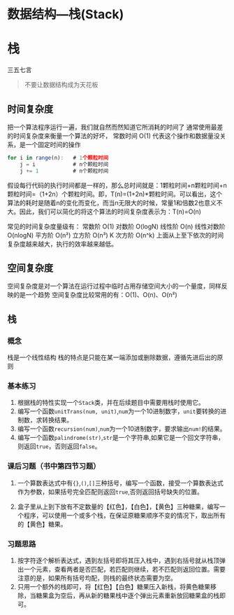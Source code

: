 # 数据结构—栈(Stack)

# 栈
三五七言
> 不要让数据结构成为天花板

## 时间复杂度
把一个算法程序运行一遍，我们就自然而然知道它所消耗的时间了
通常使用最差的时间复杂度来衡量一个算法的好坏，
常数时间 O(1) 代表这个操作和数据量没关系，是一个固定时间的操作
```javascript
for i in range(n):   # 1个颗粒时间
	j = i            # n个颗粒时间
	j += 1           # n个颗粒时间
```
假设每行代码的执行时间都是一样的，那么总时间就是：1颗粒时间+n颗粒时间+n颗粒时间=（1+2n）个颗粒时间。即，T(n)=(1+2n)*颗粒时间。可以看出，这个算法的耗时是随着n的变化而变化，而当n无限大的时候，常量1和倍数2也意义不大。因此，我们可以简化的将这个算法的时间复杂度表示为：T(n)=O(n)


常见的时间复杂度量级有：
常数阶 O(1)
对数阶 O(logN)
线性阶 O(n)
线性对数阶 O(nlogN)
平方阶 O(n²)
立方阶 O(n³)
K 次方阶 O(n^k)
上面从上至下依次的时间复杂度越来越大，执行的效率越来越低。
## 空间复杂度
空间复杂度是对一个算法在运行过程中临时占用存储空间大小的一个量度，同样反映的是一个趋势
空间复杂度比较常用的有：O(1)、O(n)、O(n²)
## 栈
### 概念
栈是一个线性结构
栈的特点是只能在某一端添加或删除数据，遵循先进后出的原则

### 基本练习

1. 根据栈的特性实现一个`Stack`类，并在后续题目中需要用栈时使用它。
1. 编写一个函数`unitTrans(num, unit)`,`num`为一个10进制数字，`unit`要转换的进制数，求转换结果。
1. 编写一个函数`recursion(num)`,`num`为一个10进制数字，要求输出`num!`的结果。
1. 编写一个函数`palindrome(str)`,`str`是一个字符串,如果它是一个回文字符串，则返回`true`，否则返回`false`。
### 课后习题（书中第四节习题）

1. 一个算数表达式中有`{}`,`()`,`[]`三种括号，编写一个函数，接受一个算数表达式作为参数，如果括号完全匹配则返回`true`,否则返回括号缺失的位置。



2. 盒子里从上到下放有不定数量的【红色】，【白色】，【黄色】三种糖果，编写一个程序，可以使用一个或多个栈，在保证原糖果顺序不变的情况下，取出所有的【黄色】糖果。
### 习题思路

1. 按字符逐个解析表达式，遇到左括号即将其压入栈中，遇到右括号就从栈顶弹出一个元素，查看两者是否匹配，若匹配则继续，若不匹配则返回位置。需要注意的是，如果所有括号均配，则栈的最终状态需要为空。
1. 只用一个额外的栈即可，将【红色】【白色】糖果压入新栈，将黄色糖果移除，当糖果盒为空后，再从新的糖果栈中逐个弹出元素重新放回糖果盒的栈即可。
